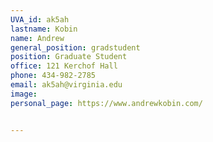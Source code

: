 ```yaml
---
UVA_id: ak5ah
lastname: Kobin
name: Andrew
general_position: gradstudent
position: Graduate Student
office: 121 Kerchof Hall
phone: 434-982-2785
email: ak5ah@virginia.edu
image:
personal_page: https://www.andrewkobin.com/


---
```

